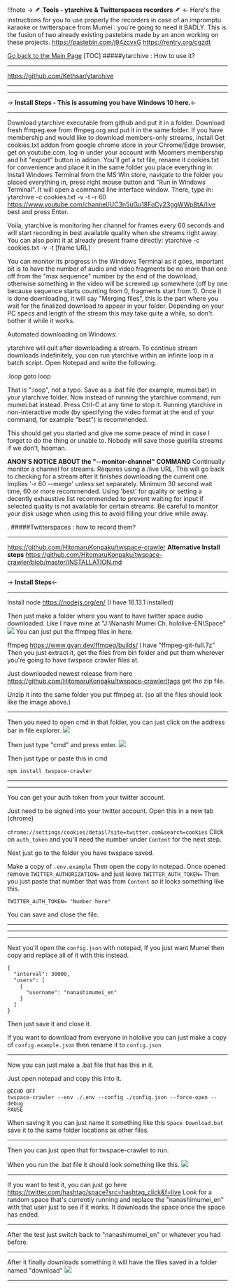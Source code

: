 !!!note -> 🪶  **Tools - ytarchive & Twitterspaces recorders**  🪶 <-
    Here's the instructions for you to use properly the recorders in case of an impromptu karaoke or twitterspace from Mumei : you're going to need it BADLY. This is the fusion of two already existing pastebins made by an anon working on these projects.
    https://pastebin.com/j94zcvxG
    https://rentry.org/cgzdt

[Go back to the Main Page](https://rentry.org/ei9vd)
[TOC]
#####ytarchive : How to use it?
***
https://github.com/Kethsar/ytarchive
***
***
-> **Install Steps - This is assuming you have Windows 10 here.**<-
***

 
Download ytarchive executable from github and put it in a folder.
Download fresh ffmpeg.exe from ffmpeg.org and put it in the same folder.
If you have membership and would like to download members-only streams, install Get cookies.txt addon from google chrome store in your Chrome/Edge browser, get on youtube.com, log in under your account with Moomers membership and hit "export" button in addon. You'll get a txt file, rename it cookies.txt for convenience and place it in the same folder you place everything in.
Install Windows Terminal from the MS Win store, navigate to the folder you placed everything in, press right mouse button and "Run in Windows Terminal". It will open a command line interface window.
There, type in:
ytarchive -c cookies.txt -v -t -r 60 https://www.youtube.com/channel/UC3n5uGu18FoCy23ggWWp8tA/live best
and press Enter.
 
Voila, ytarchive is monitoring her channel for frames every 60 seconds and will start recording in best available quality when she streams right away. You can also point it at already present frame directly:
ytarchive -c cookies.txt -v -t [frame URL]
 
You can monitor its progress in the Windows Terminal as it goes, important bit is to have the number of audio and video fragments be no more than one off from the "max sequence" number by the end of the download, otherwise something in the video will be screwed up somewhere (off by one because sequence starts counting from 0, fragments start from 1).
Once it is done downloading, it will say "Merging files", this is the part where you wait for the finalized download to appear in your folder. Depending on your PC specs and length of the stream this may take quite a while, so don't bother it while it works.
 
Automated downloading on Windows:
 
ytarchive will quit after downloading a stream. To continue stream downloads indefinitely, you can run ytarchive within an infinite loop in a batch script. Open Notepad and write the following.
 
:loop
<your ytarchive command goes here>
goto loop
 
That is ":loop", not a typo. Save as a .bat file (for example, mumei.bat) in your ytarchive folder. Now instead of running the ytarchive command, run mumei.bat instead. Press Ctrl-C at any time to stop it. Running ytarchive in non-interactive mode (by specifying the video format at the end of your command, for example "best") is recommended.
 
This should get you started and give me some peace of mind in case I forget to do the thing or unable to. Nobody will save those guerilla streams if we don't, hooman.

**ANON'S NOTICE ABOUT the "--monitor-channel" COMMAND**
Continually monitor a channel for streams. Requires using a /live URL.
This will go back to checking for a stream after it finishes downloading the current one. Implies '-r 60 --merge' unless set separately. Minimum 30 second wait time, 60 or more recommended. Using 'best' for quality or setting a decently exhaustive list recommended to prevent waiting for
input if selected quality is not available for certain streams. Be careful to monitor your disk usage when using this to avoid filling your drive while away.

.
#####Twitterspaces : how to record them?
***
https://github.com/HitomaruKonpaku/twspace-crawler
**Alternative Install steps**
https://github.com/HitomaruKonpaku/twspace-crawler/blob/master/INSTALLATION.md
***
-> **Install Steps**<-
***
Install node https://nodejs.org/en/ (I have 16.13.1 installed)

Then just make a folder where you want to have twitter space audio downloaded.
Like I have mine at "J:\Nanashi Mumei Ch. hololive-EN\Space"
![](https://cldup.com/83z2ulCyGz.png)
You can just put the ffmpeg files in here.

ffmpeg https://www.gyan.dev/ffmpeg/builds/ I have "ffmpeg-git-full.7z" Then you just extract it, get the files from bin folder and put them wherever you're going to have twspace crawler files at.

Just downloaded newest release from here
https://github.com/HitomaruKonpaku/twspace-crawler/tags  get the zip file.

Unzip it into the same folder you put ffmpeg at. (so all the files should look like the image above.)
***
Then you need to open cmd in that folder, you can just click on the address bar in file explorer.
![](https://cldup.com/e-CzwpaIX2.png)

Then just type "cmd" and press enter.
![](https://cldup.com/djRufn3HEr.png)

Then just type or paste this in cmd

`npm install twspace-crawler`

***
***
You can get your auth token from your twitter account.

Just need to be signed into your twitter account. 
Open this in a new tab (chrome)

`chrome://settings/cookies/detail?site=twitter.com&search=cookies`
Click on `auth_token` and you'll need the number under `Content` for the next step.

Next just go to the folder you have twspace saved.

Make a copy of `.env.example` Then open the copy in notepad. Once opened remove `TWITTER_AUTHORIZATION=` and just leave 
`TWITTER_AUTH_TOKEN=` Then you just paste that number that was from `Content` so it looks something like this.

```
TWITTER_AUTH_TOKEN= "Number here"

```
You can save and close the file.
***
***

***
Next you'll open the `config.json` with notepad, If you just want Mumei then copy and replace all of it with this instead.

```
{
  "interval": 30000,
  "users": [
    {
      "username": "nanashimumei_en"
    }
  ]
}

```
Then just save it and close it.

If you want to download from everyone in hololive you can just make a copy of `config.example.json` then rename it to `config.json`
***
Now you can just make a .bat file that has this in it. 

Just open notepad and copy this into it.

```
@ECHO OFF
twspace-crawler --env ./.env --config ./config.json --force-open --debug
PAUSE
```
When saving it you can just name it something like this `Space Download.bat` save it to the same folder locations as other files.

***
Then you can just open that for twspace-crawler to run.

When you run the .bat file it should look something like this.
![](https://cldup.com/KZe-91ZNwM.png)
***
If you want to test it, you can just go here https://twitter.com/hashtag/space?src=hashtag_click&f=live
Look for a random space that's currently running and replace the "nanashimumei_en" with that user just to see if it works. It downloads the space once the space has ended.
***
After the test just switch back to "nanashimumei_en" or whatever you had before.
***
After it finally downloads something it will have the files saved in a folder named "download"
![](https://cldup.com/ELI_WUPnVR.png)
***
